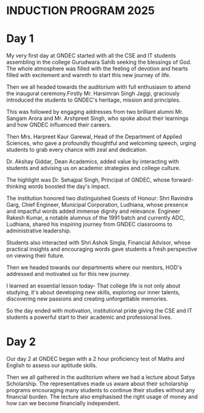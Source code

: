# INDUCTION PROGRAM 2025
# Day 1
My very first day at GNDEC started with all the CSE and IT students assembling in the college Gurudwara Sahib seeking the blessings of God. The whole atmosphere was filled with the feeling of devotion and hearts filled with excitement and warmth to start this new journey of life.

Then we all headed towards the auditorium with full enthusiasm to attend the inaugural ceremony.Firstly Mr. Harsimran Singh Jaggi, graciously introduced the students to GNDEC's heritage, mission and principles. 

This was followed by engaging addresses from two brilliant alumni Mr. Sangam Arora and Mr. Arshpreet Singh, who spoke about their learnings and how GNDEC influenced their careers. 

Then Mrs. Harpreet Kaur Garewal, Head of the Department of Applied Sciences, who gave a profoundly thoughtful and welcoming speech, urging students to grab every chance with zeal and dedication. 

Dr. Akshay Giddar, Dean Academics, added value by interacting with students and advising us on academic strategies and college culture.

The highlight was Dr. Sehajpal Singh, Principal of GNDEC, whose forward-thinking words boosted the day's impact.

The institution honored two distinguished Guests of Honour: Shri Ravindra Garg, Chief Engineer, Municipal Corporation, Ludhiana, whose presence and impactful words added immense dignity and relevance. Engineer Rakesh Kumar, a notable alumnus of the 1991 batch and currently ADC, Ludhiana, shared his inspiring journey from GNDEC classrooms to administrative leadership.

Students also interacted with Shri Ashok Singla, Financial Advisor, whose practical insights and encouraging words gave students a fresh perspective on viewing their future.

Then we headed towards our departments where our mentors, HOD's addressed and motivated us for this new journey. 

I learned an essential lesson today- That college life is not only about studying, it's about developing new skills, exploring our inner talents, discovering new passions and creating unforgettable memories. 

So the day ended with motivation, institutional pride giving the CSE and IT students a powerful start to their academic and professional lives. 

# Day 2
Our day 2 at GNDEC began with a 2 hour proficiency test of Maths and English to assess our aptitude skills. 

Then we all gathered in the auditorium where we had a lecture about Satya Scholarship. The representatives made us aware about their scholarship programs encouraging many students to continue their studies without any financial burden. The lecture also emphasised the right usage of money and how can we become financially independent. 



